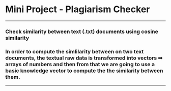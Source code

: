 # Mini Project - Plagiarism Checker

---
### Check similarity between text (.txt) documents using cosine similarity

### In order to compute the simlilarity between on two text documents, the textual raw data is transformed into vectors ➡ arrays of numbers and then from that we are going to use a basic knowledge vector to compute the the similarity between them.

---
